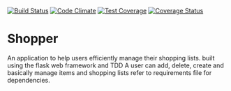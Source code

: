 [![Build Status](https://travis-ci.org/daud1/Shopper.png)](https://travis-ci.org/daud1/Shopper)
[![Code Climate](https://codeclimate.com/github/codeclimate/codeclimate/badges/gpa.svg)](https://codeclimate.com/github/codeclimate/codeclimate)
[![Test Coverage](https://codeclimate.com/github/codeclimate/codeclimate/badges/coverage.svg)](https://codeclimate.com/github/codeclimate/codeclimate/coverage)
[![Coverage Status](https://coveralls.io/repos/github/daud1/Shopper/badge.svg)](https://coveralls.io/github/daud1/Shopper)
# Shopper
An application to help users efficiently manage their shopping lists.
built using the flask web framework and TDD
A user can add, delete, create and basically manage items and shopping lists
refer to requirements file for dependencies.
